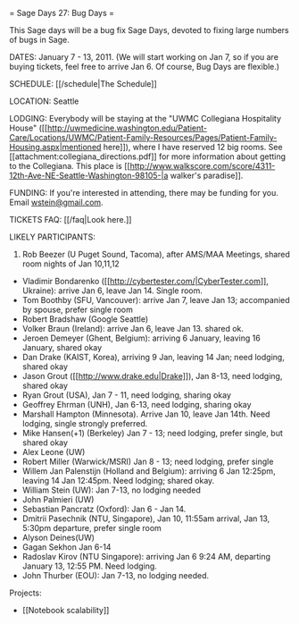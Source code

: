= Sage Days 27: Bug Days =

This Sage days will be a bug fix Sage Days, devoted to fixing large numbers of bugs in Sage. 

DATES: January 7 - 13, 2011.  (We will start working on Jan 7, so if you are buying tickets, feel free to arrive Jan 6.  Of course, Bug Days are flexible.)   

SCHEDULE: [[/schedule|The Schedule]] 

LOCATION: Seattle

LODGING: Everybody will be staying at the "UWMC Collegiana Hospitality House" ([[http://uwmedicine.washington.edu/Patient-Care/Locations/UWMC/Patient-Family-Resources/Pages/Patient-Family-Housing.aspx|mentioned here]]), where I have reserved 12 big rooms.  See [[attachment:collegiana_directions.pdf]] for more information about getting to the Collegiana.  This place is [[http://www.walkscore.com/score/4311-12th-Ave-NE-Seattle-Washington-98105-|a walker's paradise]].

FUNDING: If you're interested in attending, there may be funding for you.   Email wstein@gmail.com.

TICKETS FAQ: [[/faq|Look here.]]

LIKELY PARTICIPANTS:

  1. Rob Beezer (U Puget Sound, Tacoma), after AMS/MAA Meetings, shared room nights of Jan 10,11,12
  * Vladimir Bondarenko ([[http://cybertester.com/|CyberTester.com]], Ukraine): arrive Jan 6, leave Jan 14. Single room.
  * Tom Boothby (SFU, Vancouver): arrive Jan 7, leave Jan 13; accompanied by spouse, prefer single room
  * Robert Bradshaw (Google Seattle)
  * Volker Braun (Ireland): arrive Jan 6, leave Jan 13. shared ok.
  * Jeroen Demeyer (Ghent, Belgium): arriving 6 January, leaving 16 January, shared okay
  * Dan Drake (KAIST, Korea), arriving 9 Jan, leaving 14 Jan; need lodging, shared okay
  * Jason Grout ([[http://www.drake.edu|Drake]]), Jan 8-13, need lodging, shared okay
  * Ryan Grout (USA), Jan 7 - 11, need lodging, sharing okay
  * Geoffrey Ehrman (UNH), Jan 6-13, need lodging, sharing okay
  * Marshall Hampton (Minnesota).  Arrive Jan 10, leave Jan 14th.  Need lodging, single strongly preferred.
  * Mike Hansen(+1) (Berkeley)  Jan 7 - 13; need lodging, prefer single, but shared okay
  * Alex Leone  (UW)
  * Robert Miller (Warwick/MSRI) Jan 8 - 13; need lodging, prefer single
  * Willem Jan Palenstijn (Holland and Belgium): arriving 6 Jan 12:25pm, leaving 14 Jan 12:45pm. Need lodging; shared okay.
  * William Stein (UW):  Jan 7-13, no lodging needed
  * John Palmieri (UW)
  * Sebastian Pancratz (Oxford): Jan 6 - Jan 14.
  * Dmitrii Pasechnik (NTU, Singapore), Jan 10, 11:55am arrival, Jan 13, 5:30pm departure, prefer single room
  * Alyson Deines(UW)
  * Gagan Sekhon Jan 6-14
  * Radoslav Kirov (NTU Singapore): arriving Jan 6 9:24 AM, departing January 13, 12:55 PM. Need lodging.
  * John Thurber (EOU):  Jan 7-13, no lodging needed.

Projects:

  * [[Notebook scalability]]
